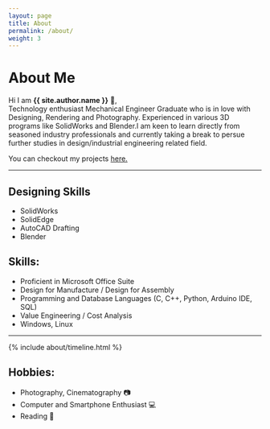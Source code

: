 ```yaml
---
layout: page
title: About
permalink: /about/
weight: 3
---
```


# **About Me**

Hi I am **{{ site.author.name }}** :wave:,<br>
Technology enthusiast Mechanical Engineer Graduate who is in love with Designing, Rendering and Photography. Experienced in various 3D programs like SolidWorks and Blender.I am keen to learn directly from seasoned industry professionals and currently taking a break to persue further studies in design/industrial engineering related field.

 You can checkout my projects [here.](https://yashraw.github.io/projects/)

***

## Designing Skills
-   SolidWorks
-   SolidEdge
-   AutoCAD Drafting
-   Blender


## Skills: 
-  Proficient in  Microsoft Office Suite 
-  Design for Manufacture / Design for Assembly 
-  Programming and Database Languages (C, C++, Python, Arduino IDE, SQL)
-  Value Engineering / Cost Analysis
-  Windows, Linux 

***

<div class="row">
{% include about/timeline.html %}
</div>


## Hobbies:
- Photography, Cinematography :camera:
- Computer and Smartphone Enthusiast :computer:
- Reading :book:

<!-- TRIAL CODE HERE  -->
